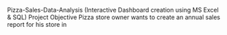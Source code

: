 Pizza-Sales-Data-Analysis (Interactive Dashboard creation using MS Excel & SQL)
Project Objective 
Pizza store owner wants to create an annual sales report for his store in 
